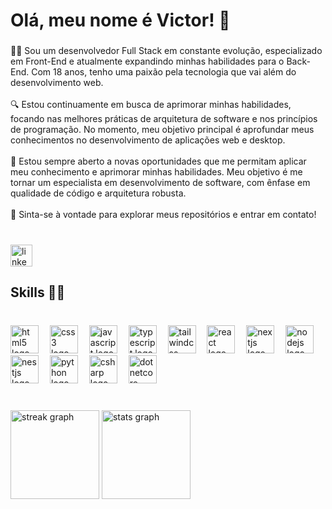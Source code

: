 <h1 align="left">Olá, meu nome é Victor! 👋</h1>

###

<p align="left">👨‍💻 Sou um desenvolvedor Full Stack em constante evolução, especializado em Front-End e atualmente expandindo minhas habilidades para o Back-End. Com 18 anos, tenho uma paixão pela tecnologia que vai além do desenvolvimento web.<br><br>🔍 Estou continuamente em busca de aprimorar minhas habilidades, focando nas melhores práticas de arquitetura de software e nos princípios de programação. No momento, meu objetivo principal é aprofundar meus conhecimentos no desenvolvimento de aplicações web e desktop.<br><br>🚀 Estou sempre aberto a novas oportunidades que me permitam aplicar meu conhecimento e aprimorar minhas habilidades. Meu objetivo é me tornar um especialista em desenvolvimento de software, com ênfase em qualidade de código e arquitetura robusta.<br><br>🌟 Sinta-se à vontade para explorar meus repositórios e entrar em contato!</p>

###

<br clear="both">

<div align="left">
  <a href="https://www.linkedin.com/in/victor-junqueira-789004281/" target="_blank">
    <img src="https://img.shields.io/static/v1?message=LinkedIn&logo=linkedin&label=&color=0077B5&logoColor=white&labelColor=&style=for-the-badge" height="35" alt="linkedin logo"  />
  </a>
</div>

###

<h2 align="left">Skills 🤹‍♀️</h2>

###

<br clear="both">

<div align="left">
  <img src="https://cdn.jsdelivr.net/gh/devicons/devicon/icons/html5/html5-original.svg" height="45" alt="html5 logo"  />
  <img width="10" />
  <img src="https://cdn.jsdelivr.net/gh/devicons/devicon/icons/css3/css3-original.svg" height="45" alt="css3 logo"  />
  <img width="10" />
  <img src="https://cdn.simpleicons.org/javascript/F7DF1E" height="45" alt="javascript logo"  />
  <img width="10" />
  <img src="https://cdn.jsdelivr.net/gh/devicons/devicon/icons/typescript/typescript-original.svg" height="45" alt="typescript logo"  />
  <img width="10" />
  <img src="https://cdn.simpleicons.org/tailwindcss/06B6D4" height="45" alt="tailwindcss logo"  />
  <img width="10" />
  <img src="https://cdn.jsdelivr.net/gh/devicons/devicon/icons/react/react-original.svg" height="45" alt="react logo"  />
  <img width="10" />
  <img src="https://cdn.jsdelivr.net/gh/devicons/devicon/icons/nextjs/nextjs-original.svg" height="45" alt="nextjs logo"  />
  <img width="10" />
  <img src="https://cdn.simpleicons.org/nodedotjs/339933" height="45" alt="nodejs logo"  />
  <img width="10" />
  <img src="https://cdn.jsdelivr.net/gh/devicons/devicon/icons/nestjs/nestjs-original.svg" height="45" alt="nestjs logo"  />
  <img width="10" />
  <img src="https://cdn.jsdelivr.net/gh/devicons/devicon/icons/python/python-original.svg" height="45" alt="python logo"  />
  <img width="10" />
  <img src="https://skillicons.dev/icons?i=cs" height="45" alt="csharp logo"  />
  <img width="10" />
  <img src="https://cdn.jsdelivr.net/gh/devicons/devicon/icons/dotnetcore/dotnetcore-original.svg" height="45" alt="dotnetcore logo"  />
</div>

###

<br clear="both">

<div align="left">
  <img src="https://streak-stats.demolab.com?user=VictorJunqueira1&locale=pt-br&mode=weekly&theme=tokyonight&hide_border=true&border_radius=10&date_format=j%20M%5B%20Y%5D&order=3" height="142" alt="streak graph"  />
  <img src="https://github-readme-stats.vercel.app/api?username=VictorJunqueira1&hide_title=false&hide_rank=false&show_icons=true&include_all_commits=true&count_private=true&disable_animations=false&theme=tokyonight&locale=en&hide_border=true&order=1" height="142" alt="stats graph"  />
</div>

###
